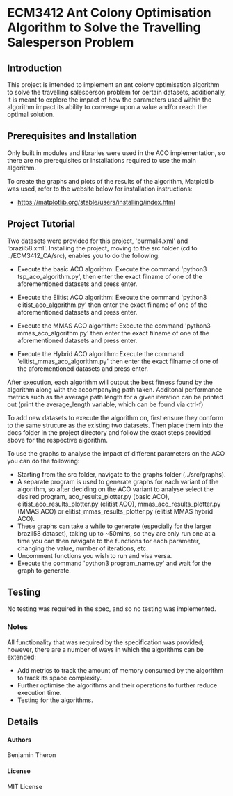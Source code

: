 # ECM3412 Ant Colony Optimisation Algorithm to Solve the Travelling Salesperson Problem

## Introduction
This project is intended to implement an ant colony optimisation algorithm to solve the travelling salesperson problem
for certain datasets, additionally, it is meant to explore the impact of how the parameters used within the algorithm
impact its ability to converge upon a value and/or reach the optimal solution.

## Prerequisites and Installation
Only built in modules and libraries were used in the ACO implementation, so there are no prerequisites or installations
required to use the main algorithm.

To create the graphs and plots of the results of the algorithm, Matplotlib was used, refer to the website below for
installation instructions: 
  - https://matplotlib.org/stable/users/installing/index.html

## Project Tutorial
Two datasets were provided for this project, 'burma14.xml' and 'brazil58.xml'. Installing the project, moving to the src folder
(cd to ../ECM3412_CA/src), enables you to do the following:

  - Execute the basic ACO algorithm: Execute the command 'python3 tsp_aco_algorithm.py', then enter the exact filname of one of
    the aforementioned datasets and press enter.

  - Execute the Elitist ACO algorithm: Execute the command 'python3 elitist_aco_algorithm.py' then enter the exact filname of one of
    the aforementioned datasets and press enter.

  - Execute the MMAS ACO algorithm: Execute the command 'python3 mmas_aco_algorithm.py' then enter the exact filname of one of
    the aforementioned datasets and press enter.

  - Execute the Hybrid ACO algorithm: Execute the command 'elitist_mmas_aco_algorithm.py' then enter the exact filname of one of
    the aforementioned datasets and press enter.

After execution, each algorithm will output the best fitness found by the algorithm along with the accompanying path taken. Additonal
performance metrics such as the average path length for a given iteration can be printed out (print the average_length variable, which
can be found via ctrl-f)

To add new datasets to execute the algorithm on, first ensure they conform to the same strucure as the existing two datasets. Then
place them into the docs folder in the project directory and follow the exact steps provided above for the respective algorithm.

To use the graphs to analyse the impact of different parameters on the ACO you can do the following:

  - Starting from the src folder, navigate to the graphs folder (../src/graphs).
  - A separate program is used to generate graphs for each variant of the algorithm, so after deciding on the ACO variant to analyse
    select the desired program, aco_results_plotter.py (basic ACO), elitist_aco_results_plotter.py (elitist ACO), mmas_aco_results_plotter.py
    (MMAS ACO) or elitist_mmas_results_plotter.py (elitist MMAS hybrid ACO).
  - These graphs can take a while to generate (especially for the larger brazil58 dataset), taking up to ~50mins, so they are only run one at a time
    you can then navigate to the functions for each parameter, changing the value, number of iterations, etc.
  - Uncomment functions you wish to run and visa versa.
  - Execute the command 'python3 program_name.py' and wait for the graph to generate.

## Testing
No testing was required in the spec, and so no testing was implemented.

### Notes
All functionality that was required by the specification was provided; however, there are a number of ways
in which the algorithms can be extended:

  - Add metrics to track the amount of memory consumed by the algorithm to track its space complexity.
  - Further optimise the algorithms and their operations to further reduce execution time.
  - Testing for the algorithms.

## Details

#### Authors
Benjamin Theron

#### License
MIT License
